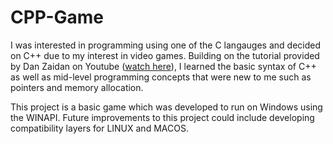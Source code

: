 # CPP-Game

I was interested in programming using one of the C langauges and decided on C++ due to my interest in video games. Building on the tutorial provided by Dan Zaidan on Youtube ([watch here](https://youtu.be/luuyjjOxnUI?feature=shared)), I learned the basic syntax of C++ as well as mid-level programming concepts that were new to me such as pointers and memory allocation.

This project is a basic game which was developed to run on Windows using the WINAPI. Future improvements to this project could include developing compatibility layers for LINUX and MACOS.
